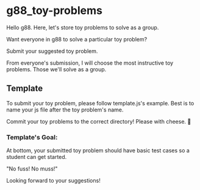 # g88_toy-problems

Hello g88.  Here, let's store toy problems to solve as a group.  

Want everyone in g88 to solve a particular toy problem?

Submit your suggested toy problem.

From everyone's submission, I will choose the most instructive toy problems.  Those we'll solve as a group.

## Template
To submit your toy problem, please follow template.js's example.  Best is to name your js file after the toy problem's name.

Commit your toy problems to the correct directory!  Please with cheese. 🧀

### Template's Goal:
At bottom, your submitted toy problem should have basic test cases so a student can get started.

"No fuss!  No muss!"

Looking forward to your suggestions!

